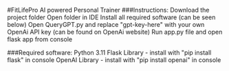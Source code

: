 #FitLifePro AI powered Personal Trainer
###Instructions:
Download the project folder
Open folder in IDE
Install all required software (can be seen below)
Open QueryGPT.py and replace "gpt-key-here" with your own OpenAi API key (can be found on OpenAi website)
Run app.py file and open flask app from console




###Required software:
Python 3.11 
Flask Library - install with "pip install flask" in console
OpenAI Library - install with "pip install openai" in console
